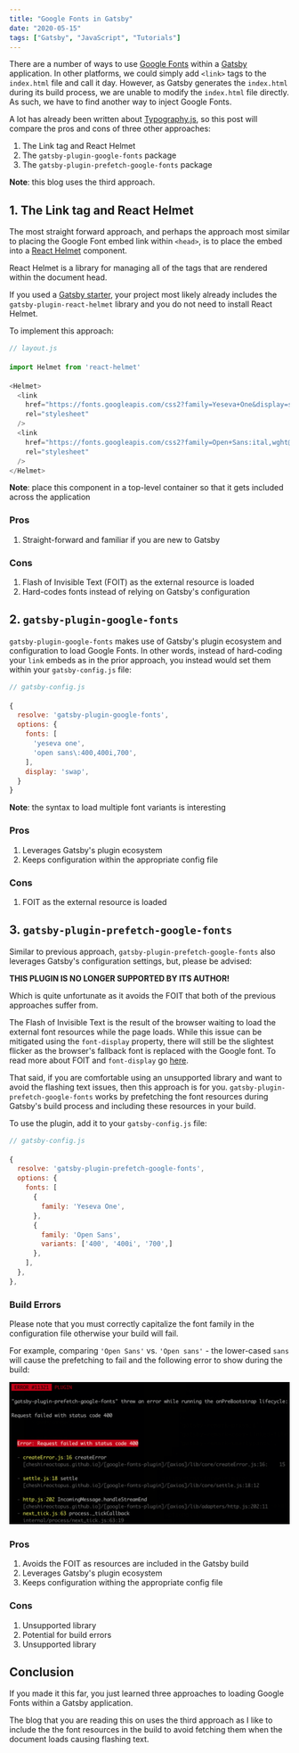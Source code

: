 ```yaml
---
title: "Google Fonts in Gatsby"
date: "2020-05-15"
tags: ["Gatsby", "JavaScript", "Tutorials"]
---
```


There are a number of ways to use [Google Fonts](https://fonts.google.com/) within a [Gatsby](https://www.gatsbyjs.org/) application. In other platforms, we could simply add `<link>` tags to the `index.html` file and call it day. However, as Gatsby generates the `index.html` during its build process, we are unable to modify the `index.html` file directly. As such, we have to find another way to inject Google Fonts.

A lot has already been written about [Typography.js](http://kyleamathews.github.io/typography.js/), so this post will compare the pros and cons of three other approaches:

1. The Link tag and React Helmet
2. The `gatsby-plugin-google-fonts` package
3. The `gatsby-plugin-prefetch-google-fonts` package

**Note**: this blog uses the third approach.

## 1. The Link tag and React Helmet

The most straight forward approach, and perhaps the approach most similar to placing the Google Font embed link within `<head>`, is to place the embed into a [React Helmet](https://github.com/nfl/react-helmet) component.

React Helmet is a library for managing all of the tags that are rendered within the document head.

If you used a [Gatsby starter](https://www.gatsbyjs.org/starters/), your project most likely already includes the `gatsby-plugin-react-helmet` library and you do not need to install React Helmet.

To implement this approach:

```javascript
// layout.js

import Helmet from 'react-helmet'

<Helmet>
  <link
    href="https://fonts.googleapis.com/css2?family=Yeseva+One&display=swap"
    rel="stylesheet"
  />
  <link
    href="https://fonts.googleapis.com/css2?family=Open+Sans:ital,wght@0,400;0,700;1,400&display=swap"
    rel="stylesheet"
  />
</Helmet>
```

**Note**: place this component in a top-level container so that it gets included across the application

### Pros

1. Straight-forward and familiar if you are new to Gatsby

### Cons

1. Flash of Invisible Text (FOIT) as the external resource is loaded
2. Hard-codes fonts instead of relying on Gatsby's configuration 

## 2. `gatsby-plugin-google-fonts`

`gatsby-plugin-google-fonts` makes use of Gatsby's plugin ecosystem and configuration to load Google Fonts. In other words, instead of hard-coding your `link` embeds as in the prior approach, you instead would set them within your `gatsby-config.js` file:

```javascript
// gatsby-config.js

{
  resolve: 'gatsby-plugin-google-fonts',
  options: {
    fonts: [
      'yeseva one',
      'open sans\:400,400i,700',
    ],
    display: 'swap',
  }
}
```

**Note**: the syntax to load multiple font variants is interesting

### Pros

1. Leverages Gatsby's plugin ecosystem
2. Keeps configuration within the appropriate config file

### Cons

1. FOIT as the external resource is loaded 

## 3. `gatsby-plugin-prefetch-google-fonts`

Similar to previous approach, `gatsby-plugin-prefetch-google-fonts` also leverages Gatsby's configuration settings, but, please be advised:

**THIS PLUGIN IS NO LONGER SUPPORTED BY ITS AUTHOR!**

Which is quite unfortunate as it avoids the FOIT that both of the previous approaches suffer from.

The Flash of Invisible Text is the result of the browser waiting to load the external font resources while the page loads. While this issue can be mitigated using the `font-display` property, there will still be the slightest flicker as the browser's fallback font is replaced with the Google font. To read more about FOIT and `font-display` go [here](https://fontsplugin.com/google-fonts-font-display-swap/).

That said, if you are comfortable using an unsupported library and want to avoid the flashing text issues, then this approach is for you. `gatsby-plugin-prefetch-google-fonts` works by prefetching the font resources during Gatsby's build process and including these resources in your build.

To use the plugin, add it to your `gatsby-config.js` file:

```javascript
// gatsby-config.js

{
  resolve: 'gatsby-plugin-prefetch-google-fonts',
  options: {
    fonts: [
      {
        family: 'Yeseva One',
      },
      {
        family: 'Open Sans',
        variants: ['400', '400i', '700',]
      },
    ],
  },
},
```

### Build Errors

Please note that you must correctly capitalize the font family in the configuration file otherwise your build will fail.

For example, comparing `'Open Sans'` vs. `'Open sans'` - the lower-cased `sans` will cause the prefetching to fail and the following error to show during the build:

![gatsby google font build error](./gatsby-google-font-error.png)

### Pros

1. Avoids the FOIT as resources are included in the Gatsby build
2. Leverages Gatsby's plugin ecosystem
3. Keeps configuration withing the appropriate config file

### Cons

1. Unsupported library
2. Potential for build errors
3. Unsupported library


## Conclusion

If you made it this far, you just learned three approaches to loading Google Fonts within a Gatsby application.

The blog that you are reading this on uses the third approach as I like to include the the font resources in the build to avoid fetching them when the document loads causing flashing text.
